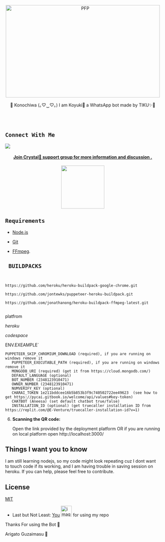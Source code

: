 <div align="center">
  
  <img src="https://telegra.ph/file/e27482803175a7031f735.jpg" width="500" height="300" border="0" alt="PFP">

</div>
<p align="center"> 
  👋 Konochiwa (｡♡‿♡｡) I am Koyuki🧣 a WhatsApp bot made by TIKU✨🦋
</p>
</br>

</br>

## ```Connect With Me```

<p align="center">

<a href="https://api.whatsapp.com/send?phone=917086810603&text=⛩️ Konichiwa+👋"><img src="https://img.shields.io/badge/Contact TIKU✨🦋-25D366?style=for-the-badge&logo=whatsapp&logoColor=white" />



<h4 align="center"> Join Crystal🔮 support group for more information and discussion .
</h4>

<p align="center" >
<a href="https://chat.whatsapp.com/GgO0xCOqn645x4kedLMCJL"><img src="https://img.shields.io/badge/Join Group-25D366?style=for-the-badge&logo=whatsapp&logoColor=white" width="140px">
</a>
</p>

</a>

## `Requirements`

* [Node.js](https://nodejs.org/en/)

* [Git](https://git-scm.com/downloads)

* [FFmpeg](https://github.com/BtbN/FFmpeg-Builds/releases/download/autobuild-2020-12-08-13-03/ffmpeg-n4.3.1-26-gca55240b8c-win64-gpl-4.3.zip).

## ` BUILDPACKS`

```


https://github.com/heroku/heroku-buildpack-google-chrome.git

https://github.com/jontewks/puppeteer-heroku-buildpack.git

https://github.com/jonathanong/heroku-buildpack-ffmpeg-latest.git


```
platfrom

_heroku_

*codespace*


ENV.EXEAMPLE`

```
PUPPETEER_SKIP_CHROMIUM_DOWNLOAD (required), if you are running on windows remove it
   PUPPETEER_EXECUTABLE_PATH (required), if you are running on windows remove it
   MONGODB_URI (required) (get it from https://cloud.mongodb.com/)
   DEFAULT_LANGUAGE (optional)
   BOT_NUMBER (2348123910471)
   OWNER_NUMBER (2348123910471)
   NUMVERIFY_KEY (optional)
   CHARAI_TOKEN 1e211bddcee16b5b853b3f9c740502722ee49623  (see how to get https://pycai.gitbook.io/welcome/api/values#key-token)
   CHATBOT (Aneesa) (set default chatbot true/false)
   INSTALLATION_ID (optional) (get truecaller installation ID from https://replit.com/@E-Venture/truecaller-installation-id?v=1)

```  
6. **Scanning the QR code:**

   Open the link provided by the deployment platform OR if you are running on local platform open http://localhost:3000/

## Things I want you to know

   I am still learning nodejs, so my code might look repeating cuz I dont want to touch code if its working, and I am having trouble in saving session on  heroku. If you can help, please feel free to contribute.
   
## License

[MIT](https://choosealicense.com/licenses/mit/)

- Last but Not Least: [You](https://i.imgur.com/lDjxY1D.gif) <img src="https://i.imgur.com/lDjxY1D.gif" alt="image" width="35" height="auto"> for using my repo

Thanks For using the Bot 🍥

Arigato Guzaimasu 🧧
